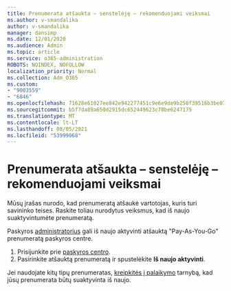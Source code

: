 ```yaml
---
title: Prenumerata atšaukta – senstelėję – rekomenduojami veiksmai
ms.author: v-smandalika
author: v-smandalika
manager: dansimp
ms.date: 12/01/2020
ms.audience: Admin
ms.topic: article
ms.service: o365-administration
ROBOTS: NOINDEX, NOFOLLOW
localization_priority: Normal
ms.collection: Adm_O365
ms.custom:
- "9003559"
- "6846"
ms.openlocfilehash: 71628e61027ee842e942277451c9e6e9de9b250f39516b3be076a2ee61fb68c3
ms.sourcegitcommit: b5f7da89a650d2915dc652449623c78be6247175
ms.translationtype: MT
ms.contentlocale: lt-LT
ms.lasthandoff: 08/05/2021
ms.locfileid: "53999068"
---
```

# <a name="subscription-cancelled---legacy---recommended-steps"></a>Prenumerata atšaukta – senstelėję – rekomenduojami veiksmai

Mūsų įrašas nurodo, kad prenumeratą atšaukė vartotojas, kuris turi savininko teises. Raskite toliau nurodytus veiksmus, kad iš naujo suaktyvintumėte prenumeratą.

Paskyros [administratorius](https://docs.microsoft.com/azure/cost-management-billing/manage/billing-subscription-transfer?WT.mc_id=Portal-Microsoft_Azure_Support#whoisaa) gali iš naujo aktyvinti atšauktą "Pay-As-You-Go" prenumeratą paskyros centre.

1. Prisijunkite prie [paskyros centro](https://account.azure.com/Subscriptions).
2. Pasirinkite atšauktą prenumeratą ir spustelėkite **Iš naujo aktyvinti**.

Jei naudojate kitų tipų prenumeratas, [kreipkitės į palaikymo](https://ms.portal.azure.com/#blade/Microsoft_Azure_Support/HelpAndSupportBlade/overview) tarnybą, kad jūsų prenumerata būtų suaktyvinta iš naujo.

